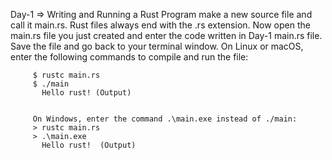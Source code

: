 Day-1 => Writing and Running a Rust Program
         make a new source file and call it main.rs. Rust files always end with the .rs extension.
         Now open the main.rs file you just created and enter the code written in Day-1 main.rs file.
         Save the file and go back to your terminal window. On Linux or macOS, enter the following commands to compile and run the file:
         
         $ rustc main.rs
         $ ./main
           Hello rust! (Output)
         
         
         On Windows, enter the command .\main.exe instead of ./main:
         > rustc main.rs
         > .\main.exe
           Hello rust!  (Output)
          
         
